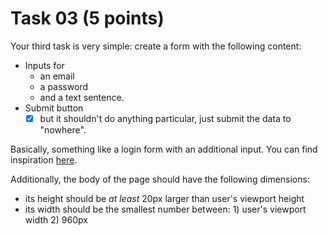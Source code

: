 # Task 03 (5 points)

Your third task is very simple: create a form with the following content:

- Inputs for
  - an email
  - a password
  - and a text sentence.
- Submit button
  - [x] but it shouldn't do anything particular, just submit the data to "nowhere".

Basically, something like a login form with an additional input. You can find inspiration [here](Facebook_login.png).

Additionally, the body of the page should have the following dimensions:

- its height should be _at least_ 20px larger than user's viewport height
- its width should be the smallest number between: 1) user's viewport width 2) 960px
